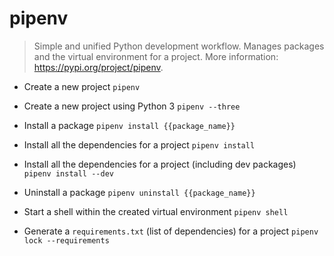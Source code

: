 # pipenv
> Simple and unified Python development workflow.
> Manages packages and the virtual environment for a project.
> More information: <https://pypi.org/project/pipenv>.

- Create a new project
`pipenv`

- Create a new project using Python 3
`pipenv --three`

- Install a package
`pipenv install {{package_name}}`

- Install all the dependencies for a project
`pipenv install`

- Install all the dependencies for a project (including dev packages)
`pipenv install --dev`

- Uninstall a package
`pipenv uninstall {{package_name}}`

- Start a shell within the created virtual environment
`pipenv shell`

- Generate a `requirements.txt` (list of dependencies) for a project
`pipenv lock --requirements`
